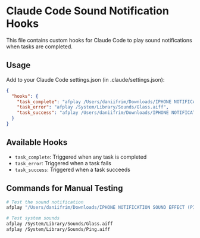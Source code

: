 # Claude Code Sound Notification Hooks

This file contains custom hooks for Claude Code to play sound notifications when tasks are completed.

## Usage

Add to your Claude Code settings.json (in .claude/settings.json):

```json
{
  "hooks": {
    "task_complete": "afplay /Users/daniifrim/Downloads/IPHONE NOTIFICATION SOUND EFFECT (PING-DING).mp3",
    "task_error": "afplay /System/Library/Sounds/Glass.aiff",
    "task_success": "afplay /Users/daniifrim/Downloads/IPHONE NOTIFICATION SOUND EFFECT (PING-DING).mp3"
  }
}
```

## Available Hooks

- `task_complete`: Triggered when any task is completed
- `task_error`: Triggered when a task fails
- `task_success`: Triggered when a task succeeds

## Commands for Manual Testing

```bash
# Test the sound notification
afplay "/Users/daniifrim/Downloads/IPHONE NOTIFICATION SOUND EFFECT (PING-DING).mp3"

# Test system sounds
afplay /System/Library/Sounds/Glass.aiff
afplay /System/Library/Sounds/Ping.aiff
```